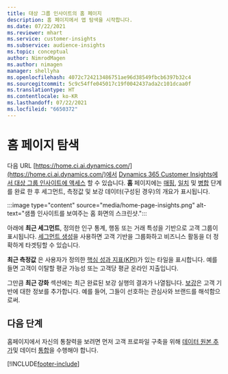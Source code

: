 ```yaml
---
title: 대상 그룹 인사이트의 홈 페이지
description: 홈 페이지에서 앱 탐색을 시작합니다.
ms.date: 07/22/2021
ms.reviewer: mhart
ms.service: customer-insights
ms.subservice: audience-insights
ms.topic: conceptual
author: NimrodMagen
ms.author: nimagen
manager: shellyha
ms.openlocfilehash: 4072c724213486751ae96d38549fbcb6397b32c4
ms.sourcegitcommit: 5c9c54ffe045017c19f0042437ada2c101dcaa0f
ms.translationtype: HT
ms.contentlocale: ko-KR
ms.lasthandoff: 07/22/2021
ms.locfileid: "6650372"
---
```

# <a name="explore-the-home-page"></a>홈 페이지 탐색

다음 URL [https://home.ci.ai.dynamics.com/](https://home.ci.ai.dynamics.com/)에서 [Dynamics 365 Customer Insights에서 대상 그룹 인사이트에 액세스](https://home.ci.ai.dynamics.com/) 할 수 있습니다.
**홈** 페이지에는 [매핑](map-entities.md), [일치](match-entities.md) 및 [병합](merge-entities.md) 단계를 완료 한 후 세그먼트, 측정값 및 보강 데이터(구성된 경우)의 개요가 표시됩니다.

:::image type="content" source="media/home-page-insights.png" alt-text="샘플 인사이트를 보여주는 홈 화면의 스크린샷.":::

아래에 **최근 세그먼트**, 정의한 인구 통계, 행동 또는 거래 특성을 기반으로 고객 그룹이 표시됩니다. [세그먼트 생성](segments.md)을 사용하면 고객 기반을 그룹화하고 비즈니스 활동을 더 정확하게 타겟팅할 수 있습니다.

**최근 측정값** 은 사용자가 정의한 [핵심 성과 지표(KPI)](measures.md)가 있는 타일을 표시합니다. 예를 들면 고객이 이탈할 평균 가능성 또는 고객당 평균 온라인 지출입니다.

그만큼 **최근 강화** 섹션에는 최근 완료된 보강 실행의 결과가 나열됩니다. [보강](enrichment-hub.md)은 고객 기반에 대한 정보를 추가합니다. 예를 들어, 그들이 선호하는 관심사와 브랜드를 해석함으로써.

## <a name="next-step"></a>다음 단계

홈페이지에서 자신의 통찰력을 보려면 먼저 고객 프로파일 구축을 위해 [데이터 원본 추가](data-sources.md)및 데이터 [통합](data-unification.md)을 수행해야 합니다.

[!INCLUDE[footer-include](../includes/footer-banner.md)]